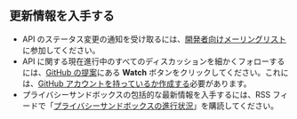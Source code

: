 ## 更新情報を入手する

- API のステータス変更の通知を受け取るには、[開発者向けメーリングリスト](https://groups.google.com/u/1/a/chromium.org/g/attribution-reporting-api-dev)に参加してください。
- API に関する現在進行中のすべてのディスカッションを細かくフォローするには、[GitHub の提案](https://github.com/WICG/conversion-measurement-api)にある **Watch** ボタンをクリックしてください。これには、[GitHub アカウントを持っているか作成する](https://docs.github.com/en/get-started/signing-up-for-github/signing-up-for-a-new-github-account)必要があります。
- プライバシーサンドボックスの包括的な最新情報を入手するには、RSS フィードで「[プライバシーサンドボックスの進行状況](/tags/progress-in-the-privacy-sandbox/)」を購読してください。
